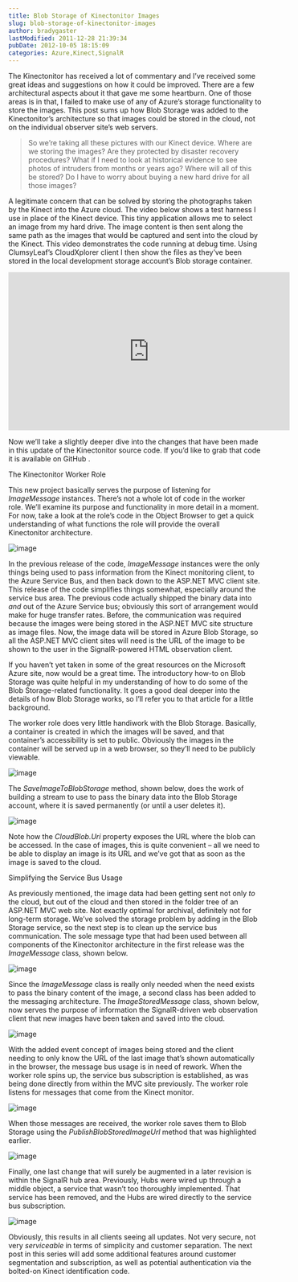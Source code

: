 ```yaml
---
title: Blob Storage of Kinectonitor Images
slug: blob-storage-of-kinectonitor-images
author: bradygaster
lastModified: 2011-12-28 21:39:34
pubDate: 2012-10-05 18:15:09
categories: Azure,Kinect,SignalR
---
```


<p>The Kinectonitor has received a lot of commentary and I&#x2019;ve received some great ideas and suggestions on how it could be improved. There are a few architectural aspects about it that gave me some heartburn. One of those areas is in that, I failed to make
  use of any of Azure&#x2019;s storage functionality to store the images. This post sums up how Blob Storage was added to the Kinectonitor&#x2019;s architecture so that images could be stored in the cloud, not on the individual observer site&#x2019;s web servers. </p>
<blockquote>
  <p>
    So we&#x2019;re taking all these pictures with our Kinect device. Where are we storing the images? Are they protected by disaster recovery procedures? What if I need to look at historical evidence to see photos of intruders from months or years ago? Where
      will all of this be stored? Do I have to worry about buying a new hard drive for all those images?
  </p>
</blockquote>
<p>A legitimate concern that can be solved by storing the photographs taken by the Kinect into the Azure cloud. The video below shows a test harness I use in place of the Kinect device. This tiny application allows me to select an image from my hard drive.
  The image content is then sent along the same path as the images that would be captured and sent into the cloud by the Kinect. This video demonstrates the code running at debug time. Using
  <a>ClumsyLeaf&#x2019;s CloudXplorer</a>  client I then show the files as they&#x2019;ve been stored in the local development storage account&#x2019;s Blob storage container. </p>
<iframe height="315" src="http://www.youtube.com/embed/XYwdbn0D5Fk" frameborder="0" width="560" allowfullscreen></iframe>
<p>Now we&#x2019;ll take a slightly deeper dive into the changes that have been made in this update of the Kinectonitor source code. If you&#x2019;d like to grab that code it is
  <a>available on GitHub</a> .</p>
The Kinectonitor Worker Role
<p>This new project basically serves the purpose of listening for <em>ImageMessage</em>  instances. There&#x2019;s not a whole lot of code in the worker role. We&#x2019;ll examine its purpose and functionality in more detail in a moment. For now, take a look at the role&#x2019;s
  code in the Object Browser to get a quick understanding of what functions the role will provide the overall Kinectonitor architecture. </p>
<p>
  <a>
    <img alt="image" src="/posts/blob-storage-of-kinectonitor-images/media/image_thumb_1.png">
  </a> 
</p>
<p>In the previous release of the code, <em>ImageMessage </em> instances were the only things being used to pass information from the Kinect monitoring client, to the Azure Service Bus, and then back down to the ASP.NET MVC client site. This release of the
  code simplifies things somewhat, especially around the service bus area. The previous code actually shipped the binary data into <em>and </em> out of the Azure Service bus; obviously this sort of arrangement would make for huge transfer rates. Before,
  the communication was required because the images were being stored in the ASP.NET MVC site structure as image files. Now, the image data will be stored in Azure Blob Storage, so all the ASP.NET MVC client sites will need is the URL of the image to
  be shown to the user in the SignalR-powered HTML observation client. </p>
<p>If you haven&#x2019;t yet taken in some of the great resources on the Microsoft Azure site, now would be a great time. The
  <a>introductory how-to on Blob Storage</a>  was quite helpful in my understanding of how to do some of the Blob Storage-related functionality. It goes a good deal deeper into the details of how Blob Storage works, so I&#x2019;ll refer you to that article for a
  little background.</p>
<p>The worker role does very little handiwork with the Blob Storage. Basically, a container is created in which the images will be saved, and that container&#x2019;s accessibility is set to public. Obviously the images in the container will be served up in a web
  browser, so they&#x2019;ll need to be publicly viewable. </p>
<p>
  <a>
    <img alt="image" src="/posts/blob-storage-of-kinectonitor-images/media/image_thumb_2.png">
  </a> 
</p>
<p>The <em>SaveImageToBlobStorage</em>  method, shown below, does the work of building a stream to use to pass the binary data into the Blob Storage account, where it is saved permanently (or until a user deletes it). </p>
<p>
  <a>
    <img alt="image" src="/posts/blob-storage-of-kinectonitor-images/media/image_thumb_3.png">
  </a> 
</p>
<p>Note how the <em><a>CloudBlob.Uri</a>  </em> property exposes the
  URL where the blob can be accessed. In the case of images, this is quite convenient &#x2013; all we need to be able to display an image is its URL and we&#x2019;ve got that as soon as the image is saved to the cloud. </p>
Simplifying the Service Bus Usage
<p>As previously mentioned, the image data had been getting sent not only <em>to </em> the cloud, but out of the cloud and then stored in the folder tree of an ASP.NET MVC web site. Not exactly optimal for archival, definitely not for long-term storage. We&#x2019;ve
  solved the storage problem by adding in the Blob Storage service, so the next step is to clean up the service bus communication. The sole message type that had been used between all components of the Kinectonitor architecture in the first release was
  the <em>ImageMessage </em> class, shown below. </p>
<p>
  <a>
    <img alt="image" src="/posts/blob-storage-of-kinectonitor-images/media/image_thumb_4.png">
  </a> 
</p>
<p>Since the <em>ImageMessage</em>  class is really only needed when the need exists to pass the binary content of the image, a second class has been added to the messaging architecture. The <em>ImageStoredMessage</em>  class, shown below, now serves the purpose
  of information the SignalR-driven web observation client that new images have been taken and saved into the cloud. </p>
<p>
  <a>
    <img alt="image" src="/posts/blob-storage-of-kinectonitor-images/media/image_thumb_5.png">
  </a> 
</p>
<p>With the added event concept of images being stored and the client needing to only know the URL of the last image that&#x2019;s shown automatically in the browser, the message bus usage is in need of rework. When the worker role spins up, the service bus subscription
  is established, as was being done directly from within the MVC site previously. The worker role listens for messages that come from the Kinect monitor.</p>
<p>
  <a>
    <img alt="image" src="/posts/blob-storage-of-kinectonitor-images/media/image_thumb_6.png">
  </a> 
</p>
<p>When those messages are received, the worker role saves them to Blob Storage using the <em>PublishBlobStoredImageUrl</em>  method that was highlighted earlier. </p>
<p>
  <a>
    <img alt="image" src="/posts/blob-storage-of-kinectonitor-images/media/image_thumb_7.png">
  </a> 
</p>
<p>Finally, one last change that will surely be augmented in a later revision is within the SignalR hub area. Previously, Hubs were wired up through a middle object, a service that wasn&#x2019;t too thoroughly implemented. That service has been removed, and the
  Hubs are wired directly to the service bus subscription. </p>
<p>
  <a>
    <img alt="image" src="/posts/blob-storage-of-kinectonitor-images/media/image_thumb_8.png">
  </a> 
</p>
<p>Obviously, this results in all clients seeing all updates. Not very secure, not very <em>serviceable </em> in terms of simplicity and customer separation. The next post in this series will add some additional features around customer segmentation and subscription,
  as well as potential authentication via the bolted-on Kinect identification code. </p>
